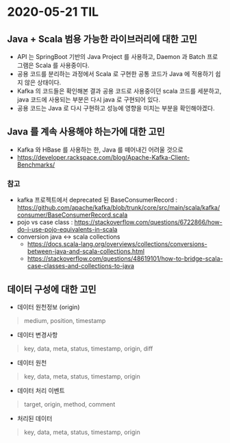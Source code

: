 # 2020-05-21 TIL

## Java + Scala 범용 가능한 라이브러리에 대한 고민
- API 는 SpringBoot 기반의 Java Project 를 사용하고, Daemon 과 Batch 프로그램은 Scala 를 사용중이다.
- 공용 코드를 분리하는 과정에서 Scala 로 구현한 공통 코드가 Java 에 적용하기 쉽지 않은 상태이다.
- Kafka 의 코드들은 확인해본 결과 공용 코드로 사용중이던 scala 코드를 세분하고, java 코드에 사용되는 부분은 다시 java 로 구현되어 있다.
- 공용 코드는 Java 로 다시 구현하고 성능에 영향을 미치는 부분을 확인해야겠다.

## Java 를 계속 사용해야 하는가에 대한 고민
- Kafka 와 HBase 를 사용하는 한, Java 를 떼어내긴 어려울 것으로 
- https://developer.rackspace.com/blog/Apache-Kafka-Client-Benchmarks/

### 참고
- kafka 프로젝트에서 deprecated 된 BaseConsumerRecord : https://github.com/apache/kafka/blob/trunk/core/src/main/scala/kafka/consumer/BaseConsumerRecord.scala
- pojo vs case class : https://stackoverflow.com/questions/6722866/how-do-i-use-pojo-equivalents-in-scala
- conversion java <-> scala collections 
  - https://docs.scala-lang.org/overviews/collections/conversions-between-java-and-scala-collections.html
  - https://stackoverflow.com/questions/48619101/how-to-bridge-scala-case-classes-and-collections-to-java


## 데이터 구성에 대한 고민
- 데이터 원천정보 (origin)
> medium, position, timestamp
- 데이터 변경사항
> key, data, meta, status, timestamp, origin, diff
- 데이터 원천
> key, data, meta, status, timestamp, origin
- 데이터 처리 이벤트
> target, origin, method, comment
- 처리된 데이터
> key, data, meta, status, timestamp, origin
